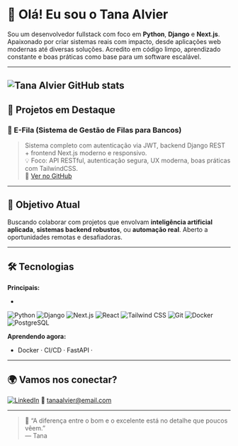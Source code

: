 # 👋 Olá! Eu sou o Tana Alvier

Sou um desenvolvedor fullstack com foco em **Python**, **Django** e **Next.js**. Apaixonado por criar sistemas reais com impacto, desde aplicações web modernas até diversas soluções. Acredito em código limpo, aprendizado constante e boas práticas como base para um software escalável.

---
![Tana Alvier GitHub stats](https://github-readme-stats.vercel.app/api?username=TanaAlvier19&show_icons=true&theme=radical)
---
## 🚀 Projetos em Destaque

### 🏥 E-Fila (Sistema de Gestão de Filas para Bancos)
> Sistema completo com autenticação via JWT, backend Django REST + frontend Next.js moderno e responsivo.  
> 💡 Foco: API RESTful, autenticação segura, UX moderna, boas práticas com TailwindCSS.  
> 🔗 [Ver no GitHub](https://github.com/TanaAlvier19/software_fila_virtual)


---

## 💼 Objetivo Atual
Buscando colaborar com projetos que envolvam **inteligência artificial aplicada**, **sistemas backend robustos**, ou **automação real**. Aberto a oportunidades remotas e desafiadoras.

---

## 🛠 Tecnologias

**Principais:**
- <div style="display: inline-block">
![Python](https://img.shields.io/badge/Python-3670A0?style=for-the-badge&logo=python&logoColor=white)
![Django](https://img.shields.io/badge/Django-092E20?style=for-the-badge&logo=django&logoColor=white)
![Next.js](https://img.shields.io/badge/Next.js-000000?style=for-the-badge&logo=nextdotjs&logoColor=white)
![React](https://img.shields.io/badge/React-20232A?style=for-the-badge&logo=react&logoColor=61DAFB)
![Tailwind CSS](https://img.shields.io/badge/TailwindCSS-06B6D4?style=for-the-badge&logo=tailwindcss&logoColor=white)
![Git](https://img.shields.io/badge/Git-F05032?style=for-the-badge&logo=git&logoColor=white)
![Docker](https://img.shields.io/badge/Docker-2496ED?style=for-the-badge&logo=docker&logoColor=white)
![PostgreSQL](https://img.shields.io/badge/PostgreSQL-316192?style=for-the-badge&logo=postgresql&logoColor=white)

</div> 

**Aprendendo agora:**
- Docker · CI/CD · FastAPI ·

---

## 🌍 Vamos nos conectar?

[![LinkedIn](https://img.shields.io/badge/LinkedIn-blue?logo=linkedin&logoColor=white)]([https://linkedin.com/in/Tan](https://www.linkedin.com/in/tana-alvier-2944b6345/))  
📧 tanaalvier@email.com

---

> 🧠 “A diferença entre o bom e o excelente está no detalhe que poucos vêem.”  
> — Tana
